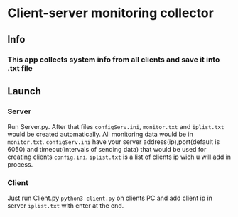# Client-server monitoring collector
## Info
### This app collects system info from all clients and save it into .txt file
## Launch
### Server
Run Server.py. After that files `configServ.ini`, `monitor.txt` and `iplist.txt` would be created automatically. All monitoring data would be in `monitor.txt`. 
`configServ.ini` have your server address(ip),port(default is 6050) and timeout(intervals of sending data) that would be used for creating clients `config.ini`.
`iplist.txt` is a list of clients ip wich u will add in process.
### Client
Just run Client.py `python3 client.py` on clients PC and add client ip in server `iplist.txt` with enter at the end.
